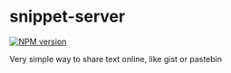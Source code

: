 # snippet-server
[![NPM version][npm-image]][npm-url]

Very simple way to share text online, like gist or pastebin

[npm-image]: https://img.shields.io/npm/v/snippet-server.svg?style=flat-square
[npm-url]: https://npmjs.org/package/snippet-server
